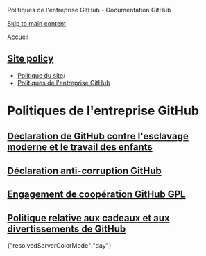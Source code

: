 Politiques de l'entreprise GitHub - Documentation GitHub

[Skip to main content](#main-content)

[Accueil](/fr)

[Site policy](/fr/site-policy)
----------

* [Politique du site](/fr/site-policy)/
* [Politiques de l'entreprise GitHub](/fr/site-policy/github-company-policies)

Politiques de l'entreprise GitHub
==========

[Déclaration de GitHub contre l'esclavage moderne et le travail des enfants](/fr/site-policy/github-company-policies/github-statement-against-modern-slavery-and-child-labor)
----------

[Déclaration anti-corruption GitHub](/fr/site-policy/github-company-policies/github-anti-bribery-statement)
----------

[Engagement de coopération GitHub GPL](/fr/site-policy/github-company-policies/github-gpl-cooperation-commitment)
----------

[Politique relative aux cadeaux et aux divertissements de GitHub](/fr/site-policy/github-company-policies/github-gifts-and-entertainment-policy)
----------

{"resolvedServerColorMode":"day"}
